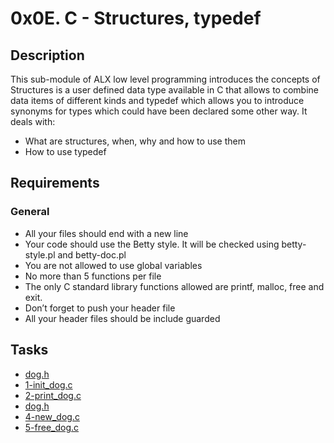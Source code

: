 # 0x0E. C - Structures, typedef
## Description
This sub-module of ALX low level programming introduces the concepts of Structures is a user defined data
type available in C that allows to combine data items of different kinds and typedef which allows you to introduce synonyms for types which could have been declared some other way. It deals with:
- What are structures, when, why and how to use them
- How to use typedef
## Requirements
### General
- All your files should end with a new line
- Your code should use the Betty style. It will be checked using betty-style.pl and betty-doc.pl
- You are not allowed to use global variables
- No more than 5 functions per file
- The only C standard library functions allowed are printf, malloc, free and exit.
- Don’t forget to push your header file
- All your header files should be include guarded

## Tasks
- [dog.h]()
- [1-init_dog.c]()
- [2-print_dog.c]()
- [dog.h]()
- [4-new_dog.c]()
- [5-free_dog.c]()